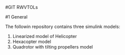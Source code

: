 #GIT RWVTOLs

#1 General

The followin repository contains three simulink models:
 1. Linearized model of Helicopter
 2. Hexacopter model
 3. Quadrotor with tilting propellers model